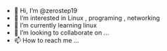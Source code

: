 - 👋 Hi, I’m @zerostep19
- 👀 I’m interested in Linux , programing , networking
- 🌱 I’m currently learning linux
- 💞️ I’m looking to collaborate on ...
- 📫 How to reach me ...

<!---
zerostep19/zerostep19 is a ✨ special ✨ repository because its `README.md` (this file) appears on your GitHub profile.
You can click the Preview link to take a look at your changes.
--->

